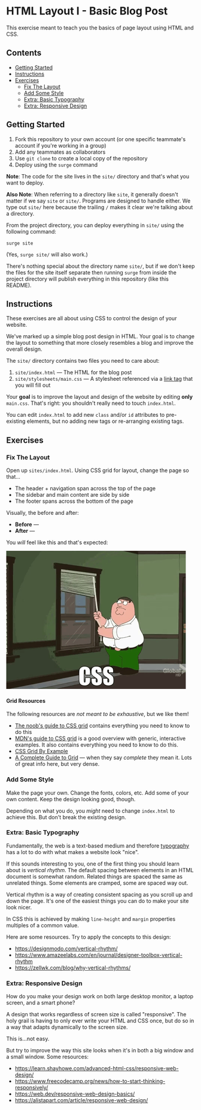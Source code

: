 # HTML Layout I - Basic Blog Post

This exercise meant to teach you the basics of page layout using HTML and CSS.



## Contents <!-- omit in toc -->

- [Getting Started](#Getting-Started)
- [Instructions](#Instructions)
- [Exercises](#Exercises)
  - [Fix The Layout](#Fix-The-Layout)
  - [Add Some Style](#Add-Some-Style)
  - [Extra: Basic Typography](#Extra-Basic-Typography)
  - [Extra: Responsive Design](#Extra-Responsive-Design)

## Getting Started

1. Fork this repository to your own account (or one specific teammate's account if you're working in a group)
1. Add any teammates as collaborators
1. Use `git clone` to create a local copy of the repository
1. Deploy using the `surge` command

**Note**: The code for the site lives in the `site/` directory and that's what you want to deploy.

**Also Note**: When referring to a directory like `site`, it generally doesn't matter if we say `site` or `site/`. Programs are designed to handle either. We type out `site/` here because the trailing `/` makes it clear we're talking about a directory.

From the project directory, you can deploy everything in `site/` using the following command:

```console
surge site
```

(Yes, `surge site/` will also work.)

There's nothing special about the directory name `site/`, but if we don't keep the files for the site itself separate then running `surge` from inside the project directory will publish everything in this repository (like this README).

## Instructions

These exercises are all about using CSS to control the design of your website.

We've marked up a simple blog post design in HTML. Your goal is to change the layout to something that more closely resembles a blog and improve the overall design.

The `site/` directory contains two files you need to care about:

1. `site/index.html` — The HTML for the blog post
1. `site/stylesheets/main.css` — A stylesheet referenced via a [link tag][w3schools-link-tag] that you will fill out

Your **goal** is to improve the layout and design of the website by editing **only** `main.css`. That's right: you shouldn't really need to touch `index.html`.

You can edit `index.html` to add new `class` and/or `id` attributes to pre-existing elements, but no adding new tags or re-arranging existing tags.

## Exercises

### Fix The Layout

Open up `sites/index.html`. Using CSS grid for layout, change the page so that...

- The header + navigation span across the top of the page
- The sidebar and main content are side by side
- The footer spans across the bottom of the page

Visually, the before and after:

- **Before** —
- **After** —

You *will* feel like this and that's expected:

![CSS oh boy](css.gif)

#### Grid Resources <!-- omit in toc -->

The following resources are *not meant to be exhaustive*, but we like them!

- [The noob's guide to CSS grid][url-grid-noob] contains everything you need to know to do this
- [MDN's guide to CSS grid][mdn-grids] is a good overview with generic, interactive examples. It also contains everything you need to know to do this.
- [CSS Grid By Example][css-grid-by-example]
- [A Complete Guide to Grid][css-tricks-grid] — when they say *complete* they mean it. Lots of great info here, but very dense.

### Add Some Style

Make the page your own. Change the fonts, colors, etc. Add some of your own content. Keep the design looking good, though.

Depending on what you do, you *might* need to change `index.html` to achieve this. But don't break the existing design.

### Extra: Basic Typography

Fundamentally, the web is a text-based medium and therefore [typography][wiki-typography] has a lot to do with what makes a website look "nice".

If this sounds interesting to you, one of the first thing you should learn about is *vertical rhythm*. The default spacing between elements in an HTML document is somewhat random. Related things are spaced the same as unrelated things. Some elements are cramped, some are spaced way out.

Vertical rhythm is a way of creating consistent spacing as you scroll up and down the page. It's one of the easiest things you can do to make your site look nicer.

In CSS this is achieved by making `line-height` and `margin` properties multiples of a common value.

Here are some resources. Try to apply the concepts to this design:

- <https://designmodo.com/vertical-rhythm/>
- <https://www.amazeelabs.com/en/journal/designer-toolbox-vertical-rhythm>
- <https://zellwk.com/blog/why-vertical-rhythms/>

### Extra: Responsive Design

How do you make your design work on both large desktop monitor, a laptop screen, and a smart phone?

A design that works regardless of screen size is called "responsive". The holy grail is having to only ever write your HTML and CSS once, but do so in a way that adapts dynamically to the screen size.

This is...not easy.

But try to improve the way this site looks when it's in both a big window and a small window. Some resources:

- <https://learn.shayhowe.com/advanced-html-css/responsive-web-design/>
- <https://www.freecodecamp.org/news/how-to-start-thinking-responsively/>
- <https://web.dev/responsive-web-design-basics/>
- <https://alistapart.com/article/responsive-web-design/>


[w3schools-link-tag]: https://www.w3schools.com/tags/tag_link.asp
[url-grid-noob]: https://blog.logrocket.com/the-simpletons-guide-to-css-grid-1767565b3cf7/
[url-learn-css-grid]: https://learncssgrid.com/
[mdn-grids]: https://developer.mozilla.org/en-US/docs/Learn/CSS/CSS_layout/Grids
[css-grid-by-example]: https://gridbyexample.com/examples/
[css-tricks-grid]: https://css-tricks.com/snippets/css/complete-guide-grid/
[wiki-typography]: https://en.wikipedia.org/wiki/Typography
